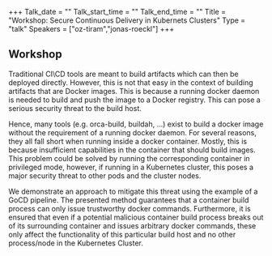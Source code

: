 +++
Talk_date = ""
Talk_start_time = ""
Talk_end_time = ""
Title = "Workshop: Secure Continuous Delivery in Kubernets Clusters"
Type = "talk"
Speakers = ["oz-tiram","jonas-roeckl"]
+++

## Workshop
Traditional CI\CD tools are meant to build artifacts which can then be deployed directly. However, this is not that easy in the context of building artifacts that are Docker images. This is because a running docker daemon is needed to build and push the image to a Docker registry. This can pose a serious security threat to the build host.

Hence, many tools (e.g. orca-build, buildah, ...) exist to build a docker image without the requirement of a running docker daemon. For several reasons, they all fall short when running inside a docker container. Mostly, this is because insufficient capabilities in the container that should build images. This problem could be solved by running the corresponding container in privileged mode, however, if running in a Kubernetes cluster, this poses a major security threat to other pods and the
cluster nodes.

We demonstrate an approach to mitigate this threat using the example of a GoCD pipeline. The presented method guarantees that a container build process can only issue trustworthy docker commands. Furthermore, it is ensured that even if a potential malicious container build process breaks out of its surrounding container and issues arbitrary docker commands, these only affect the functionality of this particular build host and no other process/node in the Kubernetes Cluster.
